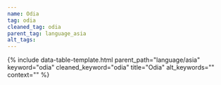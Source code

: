 ```yaml
---
name: Odia
tag: odia
cleaned_tag: odia
parent_tag: language_asia
alt_tags: 
---
```


{% include data-table-template.html 
  parent_path="language/asia" 
  keyword="odia" 
  cleaned_keyword="odia" 
  title="Odia"
  alt_keywords=""
  context=""
%}

